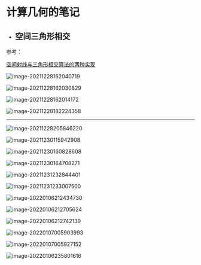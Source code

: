# 计算几何的笔记

- ## 空间三角形相交



参考：

[空间射线与三角形相交算法的两种实现](https://www.cnblogs.com/charlee44/p/12318605.html)





![image-20211228162040719](C:\Users\VCFEM\AppData\Roaming\Typora\typora-user-images\image-20211228162040719.png)



![image-20211228162030829](C:\Users\VCFEM\AppData\Roaming\Typora\typora-user-images\image-20211228162030829.png)



![image-20211228162014172](C:\Users\VCFEM\AppData\Roaming\Typora\typora-user-images\image-20211228162014172.png)



![image-20211228182224358](C:\Users\VCFEM\AppData\Roaming\Typora\typora-user-images\image-20211228182224358.png)

****



![image-20211228205846220](C:\Users\VCFEM\AppData\Roaming\Typora\typora-user-images\image-20211228205846220.png)



![image-20211230115942908](C:\Users\VCFEM\AppData\Roaming\Typora\typora-user-images\image-20211230115942908.png)



![image-20211230160828608](C:\Users\VCFEM\AppData\Roaming\Typora\typora-user-images\image-20211230160828608.png)



![image-20211230164708271](C:\Users\VCFEM\AppData\Roaming\Typora\typora-user-images\image-20211230164708271.png)



![image-20211231232844401](C:\Users\VCFEM\AppData\Roaming\Typora\typora-user-images\image-20211231232844401.png)

![image-20211231233007500](C:\Users\VCFEM\AppData\Roaming\Typora\typora-user-images\image-20211231233007500.png)



![image-20220106212434730](C:\Users\VCFEM\AppData\Roaming\Typora\typora-user-images\image-20220106212434730.png)

![image-20220106212705624](C:\Users\VCFEM\AppData\Roaming\Typora\typora-user-images\image-20220106212705624.png)

![image-20220106212742139](C:\Users\VCFEM\AppData\Roaming\Typora\typora-user-images\image-20220106212742139.png)

![image-20220107005903993](C:\Users\VCFEM\AppData\Roaming\Typora\typora-user-images\image-20220107005903993.png)

![image-20220107005927152](C:\Users\VCFEM\AppData\Roaming\Typora\typora-user-images\image-20220107005927152.png)

![image-20220106235801616](C:\Users\VCFEM\AppData\Roaming\Typora\typora-user-images\image-20220106235801616.png)
